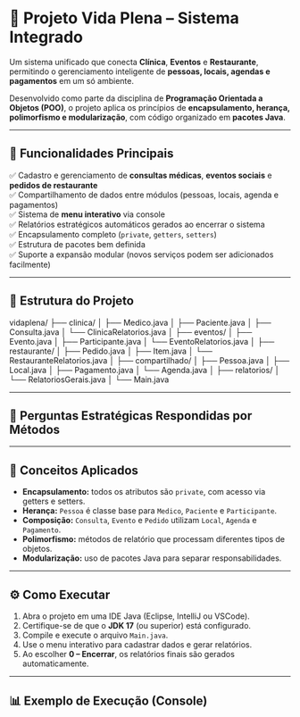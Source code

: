 # 🌿 Projeto Vida Plena – Sistema Integrado

Um sistema unificado que conecta **Clínica**, **Eventos** e **Restaurante**, permitindo o gerenciamento inteligente de **pessoas, locais, agendas e pagamentos** em um só ambiente.

Desenvolvido como parte da disciplina de **Programação Orientada a Objetos (POO)**, o projeto aplica os princípios de **encapsulamento, herança, polimorfismo e modularização**, com código organizado em **pacotes Java**.

---

## 🚀 Funcionalidades Principais

✅ Cadastro e gerenciamento de **consultas médicas**, **eventos sociais** e **pedidos de restaurante**  
✅ Compartilhamento de dados entre módulos (pessoas, locais, agenda e pagamentos)  
✅ Sistema de **menu interativo** via console  
✅ Relatórios estratégicos automáticos gerados ao encerrar o sistema  
✅ Encapsulamento completo (`private`, `getters`, `setters`)  
✅ Estrutura de pacotes bem definida  
✅ Suporte a expansão modular (novos serviços podem ser adicionados facilmente)

---

## 🧩 Estrutura do Projeto

vidaplena/
├── clinica/
│ ├── Medico.java
│ ├── Paciente.java
│ ├── Consulta.java
│ └── ClinicaRelatorios.java
│
├── eventos/
│ ├── Evento.java
│ ├── Participante.java
│ └── EventoRelatorios.java
│
├── restaurante/
│ ├── Pedido.java
│ ├── Item.java
│ └── RestauranteRelatorios.java
│
├── compartilhado/
│ ├── Pessoa.java
│ ├── Local.java
│ ├── Pagamento.java
│ └── Agenda.java
│
├── relatorios/
│ └── RelatoriosGerais.java
│
└── Main.java


---

## 🧠 Perguntas Estratégicas Respondidas por Métodos

---

## 🧱 Conceitos Aplicados

- **Encapsulamento:** todos os atributos são `private`, com acesso via getters e setters.  
- **Herança:** `Pessoa` é classe base para `Medico`, `Paciente` e `Participante`.  
- **Composição:** `Consulta`, `Evento` e `Pedido` utilizam `Local`, `Agenda` e `Pagamento`.  
- **Polimorfismo:** métodos de relatório que processam diferentes tipos de objetos.  
- **Modularização:** uso de pacotes Java para separar responsabilidades.  

---

## ⚙️ Como Executar

1. Abra o projeto em uma IDE Java (Eclipse, IntelliJ ou VSCode).  
2. Certifique-se de que o **JDK 17** (ou superior) está configurado.  
3. Compile e execute o arquivo `Main.java`.  
4. Use o menu interativo para cadastrar dados e gerar relatórios.  
5. Ao escolher **0 – Encerrar**, os relatórios finais são gerados automaticamente.

---

## 📊 Exemplo de Execução (Console)

